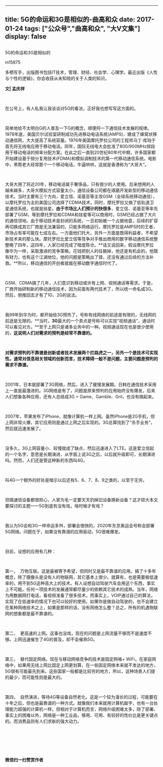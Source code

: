 
---
title:   5G的命运和3G是相似的-曲高和众
date: 2017-01-24
tags: ["公众号","曲高和众", "大V文集"]
display: false
---


## 



5G的命运和3G是相似的




m15875




多栖写手，出版图书包括IT技术，管理、财经、社会学、心理学。最近出版《人性与个性的逻辑》，你会收获从未知晓的关于人类的知识。


**文| 孟庆祥**

&nbsp;

在公号上，有人私我让我谈谈对5G的看法，正好我也想写写这方面的。

&nbsp;

简单地给不太明白G的人普及一下G的概念，顺便捋一下通信技术发展的规律。1978年底，美国贝尔试验室研制成功先进移动电话系统(AMPS)，建成了蜂窝状移动通信网，大大提高了系统容量。1976年美国摩托罗拉公司的工程师马丁·库珀于首先将无线电应用于移动电话。同年，国际无线电大会批准了800/900MHz频段用于移动电话的频率分配方案。在此之后一直到20世纪80年代中期，许多国家都开始建设基于频分复用技术(FDMA)和模拟调制技术的第一代移动通信系统。电影中，黑帮老大经常那个一个移动电话，牛逼哄哄，这就是香港称为“大哥大”。

&nbsp;

大哥大用了将近20年，移动电话属于奢侈品，只有很少的人使用。后来想用的人越来越多，大哥大模拟方式容量太小，通信设备公司都在琢磨开发新型的移动通信技术。当时主要有三个方向，爱立信、诺基亚等主攻GSM（全球系统移动通信），以摩托罗拉为主的美国公司选择了CDMA技术，同时，摩托罗拉又搞了低轨道卫星通信系统，也就是铱星。**由于市场比人们预计的快很多**，爱立信、诺基亚等率先部署了GSM，等到摩托罗拉和CDMA和铱星等可以商用时，GSM已经占据了大片的通信领地。由于移动技术是封闭的系统，一旦初始被一个占据地盘，后续的扩容再切换成其它厂商是无法兼容的，只能多网络运行。摩托罗拉是AMPS时的王者，市场占有率可能在七成左右。一方面他们托大，另外一方面是既得利益者，不希望新技术来的那么快。摩托罗拉比爱立信等竞争对手推出商用的数字移动通信系统整整晚了四年，这四年，人家已经完成了暗度陈仓。**话又说回来，假设摩托罗拉像华为一样，采取激进的竞争策略，花钱把别人的往搬掉，他还是有机会的，他既有财力，也有这个江湖地位，他的问题是策略出了错，还没有通过后续的方法补救。**所以，移动通信的开创者就栽在移动数字通信时代了。

&nbsp;

GSM、CDMA搞了几年，人们意识到移动或许有上网、视频通话等需求。于是，厂商开始研制新的移动通信技术，因为前面有两代技术了，所以统一命名成3G。然后，倒推回去才有了1G、2G的说法。

&nbsp;

我99年到华为时，都开始给3G预热了，号称有线网络的前途是有限的，无线网的前途是无限的。**当时，****3G****最大的一个卖点是号称可以实现“视频通话”，通话时可以看见对方。**至于上网只是诸多业务中的一种。视频通话现在也是很少使用的，**这说明人们对需求的预判是经常不靠谱的。**

&nbsp;

**对需求预判的不靠谱是创新或者技术发展两个拦路虎之一，另外一个是技术可实现性。通常对信息相关领域的创新而言，技术障碍一般不是问题，主要问题是预判的需求不靠谱。**

&nbsp;

2001年，日本就部署了3G网络，然后，进入了缓慢发展期。日韩在通信技术采用上一直是最激进的。3G网络是有了，问题是原来预判的应用始终没有爆发，后来人们想象各种应用，还有人总结成3G = Game、Gamble、Gril，也没有搞起来。

&nbsp;

2007年，苹果发布了iPhone，就像计算机一样上网。虽然iPhone是2G手机，但上网非常火爆，其它应用则是通过上网之后实现的。3G总算找到了“杀手业务”，然后就迅速发展了。

&nbsp;

没多久，3G上网容量小、较慢就成了缺点，然后迅速进入了LTE。这是爱立信起的一个名字，意思是长期演进，从字面上说3G之后，以后就升级即可，长期演进吗。然而，人们还是管这种新的东西叫4G。

&nbsp;

叫4G一个额外的好处是暗示以后还有5、6、7、8、9之类的，以至于无穷。

&nbsp;

但搞通信设备都很担心，人家为毛一定要天天扔掉旧设备换新设备？这才硕大本文要探讨的主题——5G到底有没有戏，啥时候才有戏？

&nbsp;

我认为5G会和3G一样命运多舛，部署会很快的，2020年东京奥运会号称会部署5G网络。问题在于，如果没有靠谱的应用驱动，5G很难爆发。

&nbsp;

目前，设想的应用有几种：

&nbsp;

第一，&nbsp;&nbsp;万物互联。这是最被寄予希望，但同时又是最不靠谱的应用。搞了十多年概念，除了摄像头是没有人的物联网，其它基本上很少。就算有，也是需要极低速率的，用不到5G这种高大上的技术。有人设想自动驾驶汽车会用这个东西，事实上不可能。任何一项技术的发展通常都尽量少的依赖其它技术的成熟。当年，网络为用数据网打电话，看视频准备了很多技术，而事实上，VOIP通过自己的算法，实现了在低速率的情况下也可以较好的使用。如果你是做自动驾驶的，也不会建立在某种网络技术之上，如果是那样的话，没有网络怎么整？总之，所有的机遇物联网的想象都是最不靠谱的。

&nbsp;

第二，&nbsp;&nbsp;更高速的上网。这事也没戏，现在的问题是上网流量不够而不是速度不够。上网迅速催生了4G的普及，却不会催熟5G。

&nbsp;

第三，&nbsp;&nbsp;替代固定网络。现在与移动网络竞争的技术是固定网咯+ WiFi，在家庭网络中，如果用无线上网比固定上网更划算，在一些固定网络本来就不发达的地方，5G很有可能最先到来。这些国家一般都是比较穷的地方，所以，这种场景人们提的最少，而可能性则是最大的。

&nbsp;

第四，&nbsp;&nbsp;自然演进，等待4G等设备自然老化。这是一个较为漫长的过程，可能要在十年之后，但也是最靠谱的一种方式。就像我们本来就用计算机敲字，也有一台处理能力超强的计算机一样。但相对于计算机而言，网络升级困难太多，除了部署、事实上的困难以外，网络是一种工业品，够用、可用、有较好的性价比是更关键点的。而消费品则有人们求新的强大动力。

&nbsp;

&nbsp;

&nbsp;




**微信扫一扫赞赏作者**













